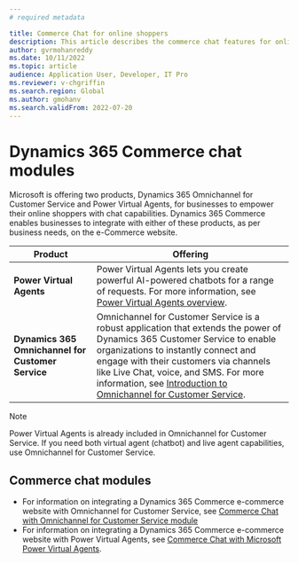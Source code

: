 ```yaml
---
# required metadata

title: Commerce Chat for online shoppers 
description: This article describes the commerce chat features for online shoppers by integrating Dynamics 365 Commerce with D365 Customer Service and Microsoft Power Virtual Agents.
author: gvrmohanreddy
ms.date: 10/11/2022
ms.topic: article
audience: Application User, Developer, IT Pro
ms.reviewer: v-chgriffin
ms.search.region: Global
ms.author: gmohanv
ms.search.validFrom: 2022-07-20
---
```


# Dynamics 365 Commerce chat modules

Microsoft is offering two products, Dynamics 365 Omnichannel for Customer Service and Power Virtual Agents, for businesses to empower their online shoppers with chat capabilities.  Dynamics 365 Commerce enables businesses to integrate with either of these products, as per business needs, on the e-Commerce website.
 
| Product | Offering |
| ------------- |--------------|
| **Power Virtual Agents**| Power Virtual Agents lets you create powerful AI-powered chatbots for a range of requests. For more information, see [Power Virtual Agents overview](/power-virtual-agents/fundamentals-what-is-power-virtual-agents). |
| **Dynamics 365 Omnichannel for Customer Service** | Omnichannel for Customer Service is a robust application that extends the power of Dynamics 365 Customer Service to enable organizations to instantly connect and engage with their customers via channels like Live Chat, voice, and SMS. For more information, see [Introduction to Omnichannel for Customer Service](/dynamics365/customer-service/introduction-omnichannel). |
 
> [!NOTE] 
> Power Virtual Agents is already included in Omnichannel for Customer Service. If you need both virtual agent (chatbot) and live agent capabilities, use Omnichannel for Customer Service. 
 
## Commerce chat modules

- For information on integrating a Dynamics 365 Commerce e-commerce website with Omnichannel for Customer Service, see [Commerce Chat with Omnichannel for Customer Service module](commerce-chat-module.md)
- For information on integrating a Dynamics 365 Commerce e-commerce website with Power Virtual Agents, see [Commerce Chat with Microsoft Power Virtual Agents](commerce-chat-with-pva-module.md). 
